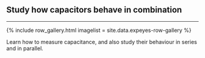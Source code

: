 ## Study how capacitors behave in combination 
---

{% include row_gallery.html 
imagelist = site.data.expeyes-row-gallery
%}

Learn how to measure capacitance, and also study their behaviour in series and in parallel.

